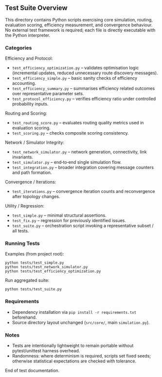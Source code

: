 ## Test Suite Overview

This directory contains Python scripts exercising core simulation, routing, evaluation scoring, efficiency measurement, and convergence behaviour. No external test framework is required; each file is directly executable with the Python interpreter.

### Categories
Efficiency and Protocol:
- `test_efficiency_optimization.py` – validates optimisation logic (incremental updates, reduced unnecessary route discovery messages).
- `test_efficiency_simple.py` – basic sanity checks of efficiency accounting.
- `test_efficiency_summary.py` – summarises efficiency related outcomes over representative parameter sets.
- `test_protocol_efficiency.py` – verifies efficiency ratio under controlled probability inputs.

Routing and Scoring:
- `test_routing_score.py` – evaluates routing quality metrics used in evaluation scoring.
- `test_scoring.py` – checks composite scoring consistency.

Network / Simulator Integrity:
- `test_network_simulator.py` – network generation, connectivity, link invariants.
- `test_simulator.py` – end‑to‑end single simulation flow.
- `test_integration.py` – broader integration covering message counters and path formation.

Convergence / Iterations:
- `test_iterations.py` – convergence iteration counts and reconvergence after topology changes.

Utility / Regression:
- `test_simple.py` – minimal structural assertions.
- `test_fix.py` – regression for previously identified issues.
- `test_suite.py` – orchestration script invoking a representative subset / all tests.

### Running Tests
Examples (from project root):
```
python tests/test_simple.py
python tests/test_network_simulator.py
python tests/test_efficiency_optimization.py
```
Run aggregated suite:
```
python tests/test_suite.py
```

### Requirements
- Dependency installation via `pip install -r requirements.txt` beforehand.
- Source directory layout unchanged (`src/core/`, main `simulation.py`).

### Notes
- Tests are intentionally lightweight to remain portable without pytest/unittest harness overhead.
- Randomness: where determinism is required, scripts set fixed seeds; otherwise statistical expectations are checked with tolerance.

End of test documentation.
